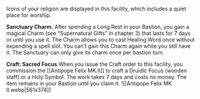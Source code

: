 Icons of your religion are displayed in this facility, which includes a quiet place for worship.

**Sanctuary Charm.** After spending a Long Rest in your Bastion, you gain a magical Charm (see “Supernatural Gifts” in chapter 3) that lasts for 7 days or until you use it. The Charm allows you to cast Healing Word once without expending a spell slot. You can’t gain this Charm again while you still have it. The Sanctuary can only give its charm once per bastion turn.

**Craft: Sacred Focus** When you issue the Craft order to this facility, you commission the [[Antipope Felix MK.II]] to craft a Druidic Focus (wooden staff) or a Holy Symbol. The work takes 7 days and costs no money. The item remains in your Bastion until you claim it.
![[Antipope Felix MK II.webp|561x374]]